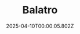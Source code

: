 ---
title: "Balatro"
id: 2379780
date: 2025-04-10T00:00:05.802Z
link: games/steam/recent/balatro
image: http://media.steampowered.com/steamcommunity/public/images/apps/2379780/b6018068070ab0e23561694c11f7950dd6f4c752.jpg
playtime_2weeks: 114
playtime_forever: 8000
playtime_windows_forever: 0
playtime_mac_forever: 192
playtime_linux_forever: 7808
playtime_deck_forever: 7808
---